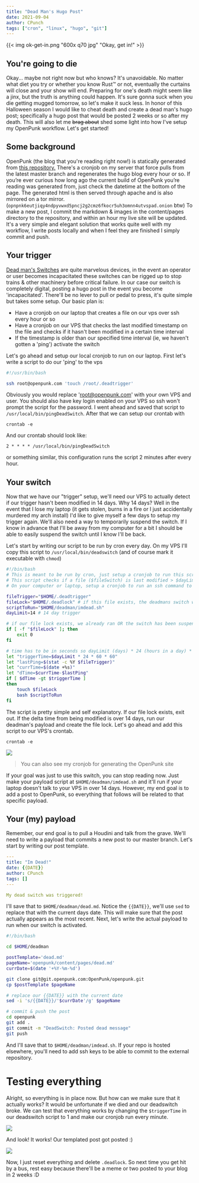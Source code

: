 ```yaml
---
title: "Dead Man's Hugo Post"
date: 2021-09-04
author: CPunch
tags: ["cron", "linux", "hugo", "git"]
---
```


{{< img ok-get-in.png "600x q70 jpg" "Okay, get in!" >}}

## You're going to die

Okay... maybe not right now but who knows? It's unavoidable. No matter what diet you try or whether you know Rust™ or not, eventually the curtains will close and your show will end. Preparing for one's death might seem like a jinx, but the truth is anything could happen. It's sure gonna suck when you die getting mugged tomorrow, so let's make it suck less. In honor of this Halloween season I would like to cheat death and create a dead man's hugo post; specifically a hugo post that would be posted 2 weeks or so after my death. This will also let me ~~brag about~~ shed some light into how I've setup my OpenPunk workflow. Let's get started!

## Some background

OpenPunk (the blog that you're reading right now!) is statically generated from [this repository.](https://git.openpunk.com/OpenPunk/openpunk) There's a cronjob on my server that force pulls from the latest master branch and regenerates the hugo blog every hour or so. If you’re ever curious how long ago the current build of OpenPunk you’re reading was generated from, just check the datetime at the bottom of the page. The generated html is then served through apache and is also mirrored on a tor mirror. (`opnpnk6eutjiqy4ndpyvwxd5pncj2g2cmz6fkocr5uh3omnn4utvspad.onion` btw) To make a new post, I commit the markdown & images in the content/pages directory to the repository, and within an hour my live site will be updated. It's a very simple and elegant solution that works quite well with my workflow, I write posts locally and when I feel they are finished I simply commit and push.

## Your trigger

[Dead man's Switches](https://en.wikipedia.org/wiki/Dead_man%27s_switch) are quite marvelous devices, in the event an operator or user becomes incapacitated these switches can be rigged up to stop trains & other machinery before critical failure. In our case our switch is completely digital, posting a hugo post in the event you become 'incapacitated'. There'll be no lever to pull or pedal to press, it's quite simple but takes some setup. Our basic plan is:

- Have a cronjob on our laptop that creates a file on our vps over ssh every hour or so
- Have a cronjob on our VPS that checks the last modified timestamp on the file and checks if it hasn't been modified in a certain time interval
- If the timestamp is older than our specified time interval (ie, we haven't gotten a 'ping') activate the switch

Let's go ahead and setup our local cronjob to run on our laptop. First let's write a script to do our 'ping' to the vps

```bash
#!/usr/bin/bash

ssh root@openpunk.com 'touch /root/.deadtrigger'
```

Obviously you would replace 'root@openpunk.com' with your own VPS and user. You should also have key login enabled on your VPS so ssh won't prompt the script for the password. I went ahead and saved that script to `/usr/local/bin/pingDeadSwitch`. After that we can setup our crontab with 

```shell
crontab -e
```

And our crontab should look like:

```shell
2 * * * * /usr/local/bin/pingDeadSwitch
```


or something similar, this configuration runs the script 2 minutes after every hour.

## Your switch

Now that we have our "trigger" setup, we'll need our VPS to actually detect if our trigger hasn't been modified in 14 days. Why 14 days? Well in the event that I lose my laptop (it gets stolen, burns in a fire or I just accidentally murdered my arch install) I'd like to give myself a few days to setup my trigger again. We'll also need a way to temporarily suspend the switch. If I know in advance that I'll be away from my computer for a bit I should be able to easily suspend the switch until I know I'll be back.

Let's start by writing our script to be run by cron every day. On my VPS I'll copy this script to `/usr/local/bin/deadswitch` (and of course mark it executable with `chmod`)

```bash
#!/bin/bash
# This is meant to be run by cron, just setup a cronjob to run this script every day or so
# This script checks if a file ($fileSwitch) is last modified > $dayLimit days ago & if so a script is run
# On your computer or laptop, setup a cronjob to run an ssh command to modify $fileSwitch every couple hours or so.

fileTrigger="$HOME/.deadtrigger"
fileLock="$HOME/.deadlock" # if this file exists, the deadmans switch will be disabled. This file is also automatically created when the switch is pulled
scriptToRun="$HOME/deadman/imdead.sh"
dayLimit=14 # 14 day trigger

# if our file lock exists, we already ran OR the switch has been suspended
if [ -f "$fileLock" ]; then
    exit 0
fi

# time has to be in seconds so dayLimit (days) * 24 (hours in a day) * 60 (mins in an hour) * 60 (seconds in a min)
let "triggerTime=$dayLimit * 24 * 60 * 60"
let "lastPing=$(stat -c %Y $fileTrigger)"
let "currTime=$(date +%s)"
let "dTime=$currTime-$lastPing"
if [ $dTime -gt $triggerTime ]
then 
    touch $fileLock
    bash $scriptToRun
fi
```

The script is pretty simple and self explanatory. If our file lock exists, exit out. If the delta time from being modified is over 14 days, run our deadman's payload and create the file lock. Let's go ahead and add this script to our VPS's crontab.

```shell
crontab -e
```

![](cron.png)
> You can also see my cronjob for generating the OpenPunk site

If your goal was just to use this switch, you can stop reading now. Just make your payload script at `$HOME/deadman/imdead.sh` and it'll run if your laptop doesn't talk to your VPS in over 14 days. However, my end goal is to add a post to OpenPunk, so everything that follows will be related to that specific payload.

## Your (my) payload

Remember, our end goal is to pull a Houdini and talk from the grave. We'll need to write a payload that commits a new post to our master branch. Let's start by writing our post template.

```yml
---
title: "Im Dead!"
date: {{DATE}}
author: CPunch
tags: []
---

My dead switch was triggered!
```

I'll save that to `$HOME/deadman/dead.md`. Notice the `{{DATE}}`, we'll use `sed` to replace that with the current days date. This will make sure that the post actually appears as the most recent. Next, let's write the actual payload to run when our switch is activated.

```bash
#!/bin/bash

cd $HOME/deadman

postTemplate='dead.md'
pageName='openpunk/content/pages/dead.md'
currDate=$(date '+%Y-%m-%d')

git clone git@git.openpunk.com:OpenPunk/openpunk.git
cp $postTemplate $pageName

# replace our {{DATE}} with the current date
sed -i 's/{{DATE}}/'$currDate'/g' $pageName

# commit & push the post
cd openpunk
git add .
git commit -m "DeadSwitch: Posted dead message"
git push
```

And I'll save that to `$HOME/deadman/imdead.sh`. If your repo is hosted elsewhere, you'll need to add ssh keys to be able to commit to the external repository.

# Testing everything

Alright, so everything is in place now. But how can we make sure that it actually works? It would be unfortunate if we died and our deadswitch broke. We can test that everything works by changing the `$triggerTime` in our deadswitch script to 1 and make our cronjob run every minute.

![](test.png)

And look! It works! Our templated post got posted :)

![](post.png)

Now, I just reset everything and delete `.deadlock`. So next time you get hit by a bus, rest easy because there'll be a meme or two posted to your blog in 2 weeks :D